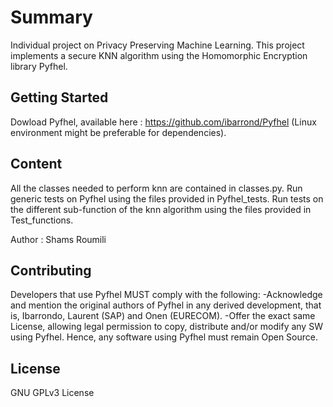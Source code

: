 # Summary
Individual project on Privacy Preserving Machine Learning. 
This project implements a secure KNN algorithm using the Homomorphic Encryption library Pyfhel.

## Getting Started
Dowload Pyfhel, available here : https://github.com/ibarrond/Pyfhel (Linux environment might be preferable for dependencies).

## Content
All the classes needed to perform knn are contained in classes.py.
Run generic tests on Pyfhel using the files provided in Pyfhel_tests.
Run tests on the different sub-function of the knn algorithm using the files provided in Test_functions.

Author : Shams Roumili

## Contributing
Developers that use Pyfhel MUST comply with the following:
-Acknowledge and mention the original authors of Pyfhel in any derived development, that is, Ibarrondo, Laurent (SAP) and Onen (EURECOM).
-Offer the exact same License, allowing legal permission to copy, distribute and/or modify any SW using Pyfhel. Hence, any software using Pyfhel must remain Open Source.

## License
GNU GPLv3 License 
